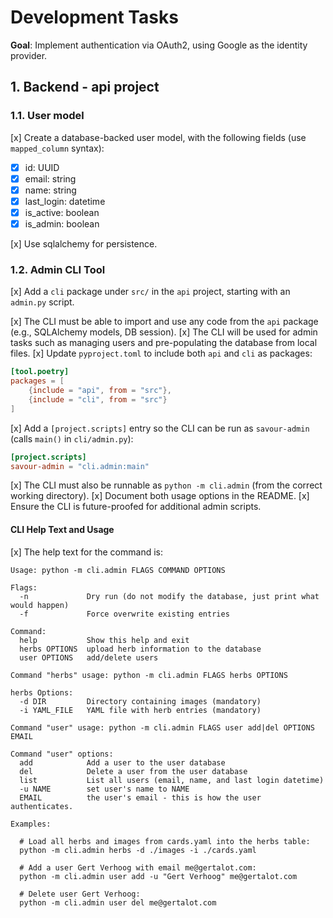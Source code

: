 # Development Tasks

**Goal**: Implement authentication via OAuth2, using Google as the identity provider.

## 1. Backend - api project

### 1.1. User model

[x] Create a database-backed user model, with the following fields (use `mapped_column` syntax):

- [x] id: UUID
- [x] email: string
- [x] name: string
- [x] last_login: datetime
- [x] is_active: boolean
- [x] is_admin: boolean

[x] Use sqlalchemy for persistence.

### 1.2. Admin CLI Tool

[x] Add a `cli` package under `src/` in the `api` project, starting with an `admin.py` script.

[x] The CLI must be able to import and use any code from the `api` package (e.g., SQLAlchemy models, DB session).
[x] The CLI will be used for admin tasks such as managing users and pre-populating the database from local files.
[x] Update `pyproject.toml` to include both `api` and `cli` as packages:

```toml
[tool.poetry]
packages = [
    {include = "api", from = "src"},
    {include = "cli", from = "src"}
]
```

[x] Add a `[project.scripts]` entry so the CLI can be run as `savour-admin` (calls `main()` in `cli/admin.py`):

```toml
[project.scripts]
savour-admin = "cli.admin:main"
```

[x] The CLI must also be runnable as `python -m cli.admin` (from the correct working directory).
[x] Document both usage options in the README.
[x] Ensure the CLI is future-proofed for additional admin scripts.

#### CLI Help Text and Usage

[x] The help text for the command is:

```text
Usage: python -m cli.admin FLAGS COMMAND OPTIONS

Flags:
  -n             Dry run (do not modify the database, just print what would happen)
  -f             Force overwrite existing entries

Command:
  help           Show this help and exit
  herbs OPTIONS  upload herb information to the database
  user OPTIONS   add/delete users

Command "herbs" usage: python -m cli.admin FLAGS herbs OPTIONS

herbs Options:
  -d DIR         Directory containing images (mandatory)
  -i YAML_FILE   YAML file with herb entries (mandatory)

Command "user" usage: python -m cli.admin FLAGS user add|del OPTIONS EMAIL

Command "user" options:
  add            Add a user to the user database
  del            Delete a user from the user database
  list           List all users (email, name, and last login datetime)
  -u NAME        set user's name to NAME
  EMAIL          the user's email - this is how the user authenticates.

Examples:

  # Load all herbs and images from cards.yaml into the herbs table:
  python -m cli.admin herbs -d ./images -i ./cards.yaml

  # Add a user Gert Verhoog with email me@gertalot.com:
  python -m cli.admin user add -u "Gert Verhoog" me@gertalot.com

  # Delete user Gert Verhoog:
  python -m cli.admin user del me@gertalot.com
```
